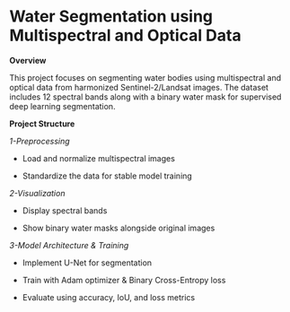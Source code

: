 # Water Segmentation using Multispectral and Optical Data

**Overview**

This project focuses on segmenting water bodies using multispectral and optical data from harmonized Sentinel-2/Landsat images. 
The dataset includes 12 spectral bands along with a binary water mask for supervised deep learning segmentation.

**Project Structure**

*1-Preprocessing*

* Load and normalize multispectral images

* Standardize the data for stable model training

*2-Visualization*

* Display spectral bands

* Show binary water masks alongside original images

*3-Model Architecture & Training*

* Implement U-Net for segmentation

* Train with Adam optimizer & Binary Cross-Entropy loss

* Evaluate using accuracy, IoU, and loss metrics
